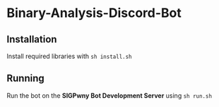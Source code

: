# Binary-Analysis-Discord-Bot

## Installation
Install required libraries with `sh install.sh`

## Running
Run the bot on the **SIGPwny Bot Development Server** using `sh run.sh`